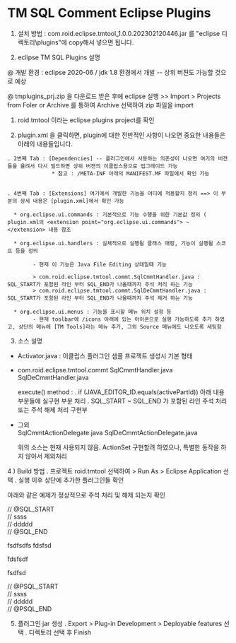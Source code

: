 # TM SQL Comment Eclipse Plugins

1) 설치 방법 : com.roid.eclipse.tmtool_1.0.0.202302120446.jar 를 "eclipse 디렉토리\plugins"에 copy해서 넣으면 됩니다.


2) eclipse TM SQL Plugins 설명

@ 개발 환경 : eclipse 2020-06 / jdk 1.8 환경에서 개발 -- 상위 버젼도 가능할 것으로 예상


@ tmplugins_prj.zip 을 다운로드 받은 후에 eclipse 실행 >> Import > Projects from Foler or Archive 를 통하여 Archive 선택하여 zip 파일을 import
  
  
  1. roid.tmtool 이라는 eclipse plugins project를 확인
  
  
  2. plugin.xml 을 클릭하면, plugin에 대한 전반적인 사항이 나오면 중요한 내용들은 아래의 내용들입니다.
    
    . 2번째 Tab : [Dependencies] -- 플러그인에서 사용하는 의존성이 나오면 여기의 버젼들을 올려서 다시 빌드하면 상위 버젼의 이클립스용으로 업그레이드 가능
                  * 참고 : /META-INF 아래의 MANIFEST.MF 파일에서 확인 가능
    
    
    . 4번째 Tab : [Extensions] 여기에서 개발한 기능을 어디에 적용할지 정리 ==> 이 부분의 상세 내용은 [plugin.xml]에서 확인 가능
    
      * org.eclipse.ui.commands : 기본적으로 기능 수행을 위한 기본값 정의 ( plugin.xml의 <extension point="org.eclipse.ui.commands"> ~ </extension> 내용 참조
      
      * org.eclipse.ui.handlers : 실체적으로 실행될 클래스 매핑, 기능이 실행될 스코프 등을 정의
      
            - 현재 이 기능은 Java File Editing 상태일때 기능
            
            > com.roid.eclipse.tmtool.commt.SqlCmmtHandler.java : SQL_START가 포함된 라인 부터 SQL_END가 나올때까지 주석 처리 하는 기능
            > com.roid.eclipse.tmtool.commt.SqlDeCmmtHandler.java : SQL_START가 포함된 라인 부터 SQL_END가 나올때까지 주석 제거 하는 기능
      
      * org.eclipse.ui.menus : 기능을 표시할 메뉴 위치 설정 등
            - 현재 toolbar에 /icons 아래에 있는 아이콘으로 실행 가능하도록 추가 하였고, 상단의 메뉴에 [TM Tools]라는 메뉴 추가, 그외 Source 메뉴에도 나오도록 세팅함
            
    
3) 소스 설명  
  - Activator.java : 이클립스 플러그인 샘플 프로젝트 생성시 기본 형태
  
  - com.roid.eclipse.tmtool.commt
      SqlCmmtHandler.java
      SqlDeCmmtHandler.java
      
      execute() method : 
          . if (JAVA_EDITOR_ID.equals(activePartId)) 아래 내용 부분들에 실구현 부분 처리
          . SQL_START ~ SQL_END 가 포함된 라인 주석 처리 또는 주석 해제 처리 구현부
      
  - 그외     
    SqlCmmtActionDelegate.java
    SqlDeCmmtActionDelegate.java
    
    위의 소스는 현재 사용되지 않음. ActionSet 구현할려 하였으나, 특별한 동작을 하지 않아서 제외처리
    

4 ) Build 방법
  . 프로젝트 roid.tmtool 선택하여 > Run As > Eclipse Application 선택 
  . 실행 이후 상단에 추가한 플러그인들 확인

  아래와 같은 예제가 정상적으로 주석 처리 및 해제 되는지 확인

//	@SQL_START <br />
//		ssss <br />
//		ddddd <br />
//	@SQL_END <br />
	
fsdfsdfs
fdsfsd
	
fdsfsdf
	
fsdfsd

//	@PSQL_START <br />
//		ssss <br />
//		ddddd <br />
//	@PSQL_END <br />
  
  
  
5)  플러그인 jar 생성 
  . Export > Plug-in Development > Deployable features 선택
  . 디렉토리 선택 후 Finish
